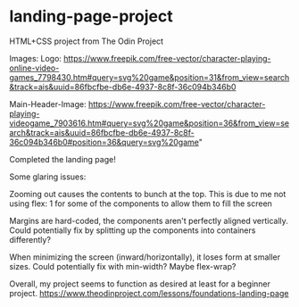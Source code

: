 # landing-page-project
HTML+CSS project from The Odin Project

Images:
Logo: https://www.freepik.com/free-vector/character-playing-online-video-games_7798430.htm#query=svg%20game&position=31&from_view=search&track=ais&uuid=86fbcfbe-db6e-4937-8c8f-36c094b346b0

Main-Header-Image: https://www.freepik.com/free-vector/character-playing-videogame_7903616.htm#query=svg%20game&position=36&from_view=search&track=ais&uuid=86fbcfbe-db6e-4937-8c8f-36c094b346b0#position=36&query=svg%20game"

Completed the landing page!

Some glaring issues:

Zooming out causes the contents to bunch at the top. This is due to me not using flex: 1 for some of the components to allow them to fill the screen

Margins are hard-coded, the components aren't perfectly aligned vertically. Could potentially fix by splitting up the components into containers differently?

When minimizing the screen (inward/horizontally), it loses form at smaller sizes. Could potentially fix with min-width? Maybe flex-wrap?

Overall, my project seems to function as desired at least for a beginner project.
https://www.theodinproject.com/lessons/foundations-landing-page